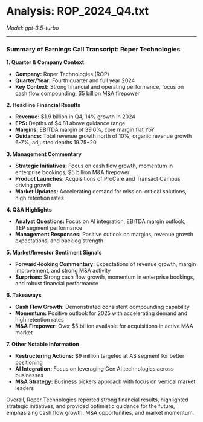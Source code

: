 # Analysis: ROP_2024_Q4.txt

*Model: gpt-3.5-turbo*

---

### Summary of Earnings Call Transcript: Roper Technologies

**1. Quarter & Company Context**
- **Company:** Roper Technologies (ROP)
- **Quarter/Year:** Fourth quarter and full year 2024
- **Key Context:** Strong financial and operating performance, focus on cash flow compounding, $5 billion M&A firepower

**2. Headline Financial Results**
- **Revenue:** $1.9 billion in Q4, 14% growth in 2024
- **EPS:** Depths of $4.81 above guidance range
- **Margins:** EBITDA margin of 39.6%, core margin flat YoY
- **Guidance:** Total revenue growth north of 10%, organic revenue growth 6-7%, adjusted depths $19.75-$20

**3. Management Commentary**
- **Strategic Initiatives:** Focus on cash flow growth, momentum in enterprise bookings, $5 billion M&A firepower
- **Product Launches:** Acquisitions of ProCare and Transact Campus driving growth
- **Market Updates:** Accelerating demand for mission-critical solutions, high retention rates

**4. Q&A Highlights**
- **Analyst Questions:** Focus on AI integration, EBITDA margin outlook, TEP segment performance
- **Management Responses:** Positive outlook on margins, revenue growth expectations, and backlog strength

**5. Market/Investor Sentiment Signals**
- **Forward-looking Commentary:** Expectations of revenue growth, margin improvement, and strong M&A activity
- **Surprises:** Strong cash flow growth, momentum in enterprise bookings, and robust financial performance

**6. Takeaways**
- **Cash Flow Growth:** Demonstrated consistent compounding capability
- **Momentum:** Positive outlook for 2025 with accelerating demand and high retention rates
- **M&A Firepower:** Over $5 billion available for acquisitions in active M&A market

**7. Other Notable Information**
- **Restructuring Actions:** $9 million targeted at AS segment for better positioning
- **AI Integration:** Focus on leveraging Gen AI technologies across businesses
- **M&A Strategy:** Business pickers approach with focus on vertical market leaders

Overall, Roper Technologies reported strong financial results, highlighted strategic initiatives, and provided optimistic guidance for the future, emphasizing cash flow growth, M&A opportunities, and market momentum.